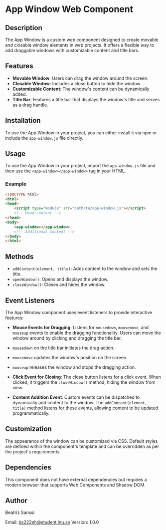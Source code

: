 # App Window Web Component

## Description

The App Window is a custom web component designed to create movable and closable window elements in web projects. It offers a flexible way to add draggable windows with customizable content and title bars.

## Features

- **Movable Window**: Users can drag the window around the screen.
- **Closable Window**: Includes a close button to hide the window.
- **Customizable Content**: The window's content can be dynamically added.
- **Title Bar**: Features a title bar that displays the window's title and serves as a drag handle.

## Installation

To use the App Window in your project, you can either install it via npm or include the `app-window.js` file directly.

## Usage

To use the App Window in your project, import the `app-window.js` file and then use the `<app-window></app-window>` tag in your HTML.

### Example

```html
<!DOCTYPE html>
<html>
<head>
    <script type="module" src="path/to/app-window.js"></script>
    <!-- Head content -->
</head>
<body>
    <app-window></app-window>
    <!-- Additional content -->
</body>
</html>
```

## Methods

- `addContent(element, title)`: Adds content to the window and sets the title.
- `openWindow()`: Opens and displays the window.
- `closeWindow()`: Closes and hides the window.

## Event Listeners

The App Window component uses event listeners to provide interactive features:

- **Mouse Events for Dragging**: Listens for `mousedown`, `mousemove`, and `mouseup` events to enable the dragging functionality. Users can move the window around by clicking and dragging the title bar.
- `mousedown` on the title bar initiates the drag action.
- `mousemove` updates the window's position on the screen.
- `mouseup` releases the window and stops the dragging action.

- **Click Event for Closing**: The close button listens for a click event. When clicked, it triggers the `closeWindow()` method, hiding the window from view.

- **Content Addition Event**: Custom events can be dispatched to dynamically add content to the window. The `addContent(element, title)` method listens for these events, allowing content to be updated programmatically.

## Customization

The appearance of the window can be customized via CSS. Default styles are defined within the component's template and can be overridden as per the project's requirements.

## Dependencies

This component does not have external dependencies but requires a modern browser that supports Web Components and Shadow DOM.

## Author

Beatriz Sanssi

Email: <bs222eh@student.lnu.se>
Version: 1.0.0
